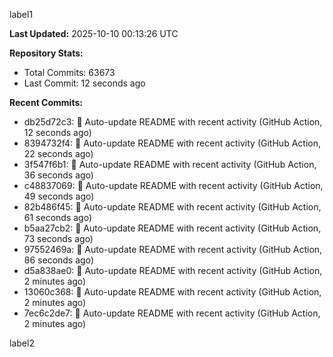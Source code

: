 
label1 
<!-- ACTIVITY_START -->
**Last Updated:** 2025-10-10 00:13:26 UTC

**Repository Stats:**
- Total Commits: 63673
- Last Commit: 12 seconds ago

**Recent Commits:**
- db25d72c3: 🤖 Auto-update README with recent activity (GitHub Action, 12 seconds ago)
- 8394732f4: 🤖 Auto-update README with recent activity (GitHub Action, 22 seconds ago)
- 3f547f6b1: 🤖 Auto-update README with recent activity (GitHub Action, 36 seconds ago)
- c48837069: 🤖 Auto-update README with recent activity (GitHub Action, 49 seconds ago)
- 82b486f45: 🤖 Auto-update README with recent activity (GitHub Action, 61 seconds ago)
- b5aa27cb2: 🤖 Auto-update README with recent activity (GitHub Action, 73 seconds ago)
- 97552469a: 🤖 Auto-update README with recent activity (GitHub Action, 86 seconds ago)
- d5a838ae0: 🤖 Auto-update README with recent activity (GitHub Action, 2 minutes ago)
- 13060c368: 🤖 Auto-update README with recent activity (GitHub Action, 2 minutes ago)
- 7ec6c2de7: 🤖 Auto-update README with recent activity (GitHub Action, 2 minutes ago)
<!-- ACTIVITY_END -->

label2

